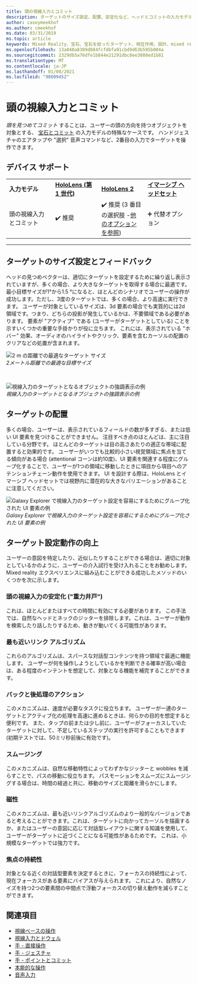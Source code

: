 ```yaml
---
title: 頭の視線入力とコミット
description: ターゲットのサイズ設定、配置、安定化など、ヘッドとコミットの入力モデルの使用を開始します。
author: caseymeekhof
ms.author: cmeekhof
ms.date: 03/31/2019
ms.topic: article
keywords: Mixed Reality、宝石、宝石を絞ったターゲット、相互作用、設計、mixed reality ヘッドセット、windows mixed reality ヘッドセット、virtual reality ヘッドセット、HoloLens、MRTK、Mixed Reality Toolkit、ターゲット、フォーカス、スムージング
ms.openlocfilehash: 13a040a8309d084fcfdbfa91cbd9d63b595b004a
ms.sourcegitcommit: 2329db5a76dfe1b844e21291dbc8ee3888ed1b81
ms.translationtype: MT
ms.contentlocale: ja-JP
ms.lasthandoff: 01/08/2021
ms.locfileid: "98009452"
---
```

# <a name="head-gaze-and-commit"></a>頭の視線入力とコミット

_頭を見つめてコミット_ することは、ユーザーの頭の方向を持つオブジェクトを対象とする、 [宝石とコミット](gaze-and-commit.md) の入力モデルの特殊なケースです。 ハンドジェスチャのエアタップや "選択" 音声コマンドなど、2番目の入力でターゲットを操作できます。 

## <a name="device-support"></a>デバイス サポート

<table>
    <colgroup>
    <col width="25%" />
    <col width="25%" />
    <col width="25%" />
    <col width="25%" />
    </colgroup>
    <tr>
        <td><strong>入力モデル</strong></td>
        <td><a href="../hololens-hardware-details.md"><strong>HoloLens (第 1 世代)</strong></a></td>
        <td><a href="https://docs.microsoft.com/hololens/hololens2-hardware"><strong>HoloLens 2</strong></td>
        <td><a href="../discover/immersive-headset-hardware-details.md"><strong>イマーシブ ヘッドセット</strong></a></td>
    </tr>
     <tr>
        <td>頭の視線入力とコミット</td>
        <td>✔️ 推奨</td>
        <td>✔️ 推奨 (3 番目の選択肢 -<a href="interaction-fundamentals.md">他のオプションを参照</a>)</td>
        <td>➕ 代替オプション</td>
    </tr>
</table>

---

## <a name="target-sizing-and-feedback"></a>ターゲットのサイズ設定とフィードバック

ヘッドの見つめベクターは、適切にターゲットを設定するために繰り返し表示されていますが、多くの場合、より大きなターゲットを取得する場合に最適です。 最小目標サイズが1°から1.5 °になると、ほとんどのシナリオでユーザーの操作が成功します。ただし、3度のターゲットでは、多くの場合、より高速に実行できます。 ユーザーが対象としているサイズは、3d 要素の場合でも実質的には2d 領域です。つまり、どちらの投影が発生しているかは、不要領域である必要があります。 要素が "アクティブ" である (ユーザーがターゲットとしている) ことを示すいくつかの重要な手掛かりが役に立ちます。 これには、表示されている "ホバー" 効果、オーディオのハイライトやクリック、要素を含むカーソルの配置のクリアなどの処置が含まれます。

![2 m の距離での最適なターゲット サイズ](images/gazetargeting-size-1000px.jpg)<br>
*2メートル距離での最適な目標サイズ*

<br>

![視線入力のターゲットとなるオブジェクトの強調表示の例](images/gazetargeting-highlighting-940px.jpg)<br>
*視線入力のターゲットとなるオブジェクトの強調表示の例*

## <a name="target-placement"></a>ターゲットの配置

多くの場合、ユーザーは、表示されているフィールドの数が多すぎる、または低い UI 要素を見つけることができません。 注目すべき点のほとんどは、主に注目している分野です。 ほとんどのターゲットは目の高さあたりの適正な帯域に配置すると効果的です。 ユーザーがいつでも比較的小さい視覚領域に焦点を当てる傾向がある場合 (attentional コーンは約10度)、UI 要素を関連する程度にグループ化することで、ユーザーが1つの領域に移動したときに項目から項目へのアテンションチェーン動作を使用できます。 UI を設計する際は、HoloLens とイマーシブ ヘッドセットでは視野内に潜在的な大きなバリエーションがあることに注意してください。

![Galaxy Explorer で視線入力のターゲット設定を容易にするためにグループ化された UI 要素の例](images/gazetargeting-grouping-1000px.jpg)<br>
*Galaxy Explorer で視線入力のターゲット設定を容易にするためにグループ化された UI 要素の例*

## <a name="improving-targeting-behaviors"></a>ターゲット設定動作の向上

ユーザーの意図を特定したり、近似したりすることができる場合は、適切に対象としているかのように、ユーザーの介入試行を受け入れることをお勧めします。 Mixed reality エクスペリエンスに組み込むことができる成功したメソッドのいくつかを次に示します。

### <a name="head-gaze-stabilization-gravity-wells"></a>頭の視線入力の安定化 ("重力井戸")

これは、ほとんどまたはすべての時間に有効にする必要があります。 この手法では、自然なヘッドとネックのジッターを排除します。これは、ユーザーが動作を検索したり話したりするため、動きが動いてくる可能性があります。

### <a name="closest-link-algorithms"></a>最も近いリンク アルゴリズム

これらのアルゴリズムは、スパースな対話型コンテンツを持つ領域で最適に機能します。 ユーザーが何を操作しようとしているかを判断できる確率が高い場合は、ある程度のインテントを想定して、対象となる機能を補完することができます。

### <a name="backdating-and-postdating-actions"></a>バックと後処理のアクション

このメカニズムは、速度が必要なタスクに役立ちます。 ユーザーが一連のターゲットとアクティブ化の処理を高速に進めるときは、何らかの目的を想定すると便利です。 また、タップの前または少し前に、ユーザーがフォーカスしていたターゲットに対して、不足しているステップの実行を許可することもできます (初期テストでは、50ミリ秒前後に有効です)。

### <a name="smoothing"></a>スムージング

このメカニズムは、自然な移動特性によってわずかなジッターと wobbles を減らすことで、パスの移動に役立ちます。 パスモーションをスムーズにスムージングする場合は、時間の経過と共に、移動のサイズと距離を滑らかにします。

### <a name="magnetism"></a>磁性

このメカニズムは、最も近いリンクアルゴリズムのより一般的なバージョンであると考えることができます。これは、ターゲットに向かってカーソルを描画するか、またはユーザーの意図に応じて対話型レイアウトに関する知識を使用して、ユーザーがターゲットに近づくことになる可能性があるためです。 これは、小規模なターゲットでは強力です。

### <a name="focus-stickiness"></a>焦点の持続性

対象となる近くの対話型要素を決定するときに、フォーカスの持続性によって、現在フォーカスがある要素にバイアスが与えられます。 これにより、自然なノイズを持つ2つの要素間の中間点で浮動フォーカスの切り替え動作を減らすことができます。

## <a name="see-also"></a>関連項目

* [視線ベースの操作](eye-gaze-interaction.md)
* [視線入力とドウェル](gaze-and-dwell.md)
* [手 - 直接操作](direct-manipulation.md)
* [手 - ジェスチャ](gaze-and-commit.md#composite-gestures)
* [手 - ポイントとコミット](point-and-commit.md)
* [本能的な操作](interaction-fundamentals.md)
* [音声入力](voice-input.md)



